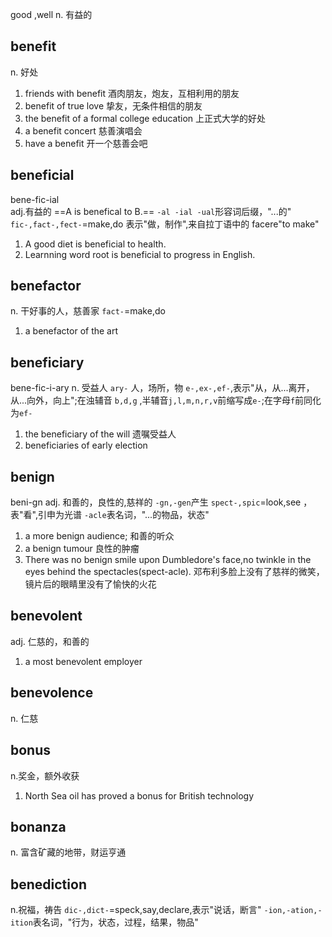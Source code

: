 
good ,well n. 有益的

## benefit

n. 好处

1. friends with benefit 酒肉朋友，炮友，互相利用的朋友
2. benefit of true love 挚友，无条件相信的朋友
3. the benefit of a formal college education 上正式大学的好处
4. a benefit concert 慈善演唱会
5. have a benefit 开一个慈善会吧

## beneficial

bene-fic-ial  
adj.有益的
==A is benefical to B.==
`-al -ial -ual`形容词后缀，"...的"  
`fic-,fact-,fect-`=make,do 表示"做，制作",来自拉丁语中的 facere"to make"

1. A good diet is beneficial to health.
2. Learnning word root is beneficial to progress in English.

## benefactor

n. 干好事的人，慈善家
`fact-`=make,do

1. a benefactor of the art

## beneficiary

bene-fic-i-ary
n. 受益人
`ary-` 人，场所，物
`e-,ex-,ef-`,表示"从，从...离开，从...向外，向上";在浊辅音 `b,d,g` ,半辅音`j,l,m,n,r,v`前缩写成`e-`;在字母`f`前同化为`ef-`

1. the beneficiary of the will 遗嘱受益人
2. beneficiaries of early election

## benign

beni-gn
adj. 和善的，良性的,慈祥的
`-gn,-gen`产生
`spect-,spic`=look,see ，表"看",引申为光谱
`-acle`表名词，"...的物品，状态"

1. a more benign audience; 和善的听众
2. a benign tumour 良性的肿瘤
3. There was no benign smile upon Dumbledore's face,no twinkle in the eyes behind the spectacles(spect-acle). 邓布利多脸上没有了慈祥的微笑，镜片后的眼睛里没有了愉快的火花

## benevolent

adj. 仁慈的，和善的

1. a most benevolent employer

## benevolence

n. 仁慈

## bonus

n.奖金，额外收获

1. North Sea oil has proved a bonus for British technology

## bonanza

n. 富含矿藏的地带，财运亨通

## benediction

n.祝福，祷告
`dic-,dict-`=speck,say,declare,表示"说话，断言"
`-ion,-ation,-ition`表名词，"行为，状态，过程，结果，物品"
